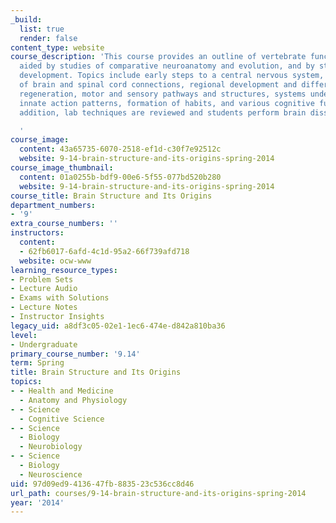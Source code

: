 ```yaml
---
_build:
  list: true
  render: false
content_type: website
course_description: 'This course provides an outline of vertebrate functional neuroanatomy,
  aided by studies of comparative neuroanatomy and evolution, and by studies of brain
  development. Topics include early steps to a central nervous system, basic patterns
  of brain and spinal cord connections, regional development and differentiation,
  regeneration, motor and sensory pathways and structures, systems underlying motivations,
  innate action patterns, formation of habits, and various cognitive functions. In
  addition, lab techniques are reviewed and students perform brain dissections.

  '
course_image:
  content: 43a65735-6070-2518-ef1d-c30f7e92512c
  website: 9-14-brain-structure-and-its-origins-spring-2014
course_image_thumbnail:
  content: 01a0255b-bdf9-00e6-5f55-077bd520b280
  website: 9-14-brain-structure-and-its-origins-spring-2014
course_title: Brain Structure and Its Origins
department_numbers:
- '9'
extra_course_numbers: ''
instructors:
  content:
  - 62fb6017-6afd-4c1d-95a2-66f739afd718
  website: ocw-www
learning_resource_types:
- Problem Sets
- Lecture Audio
- Exams with Solutions
- Lecture Notes
- Instructor Insights
legacy_uid: a8df3c05-02e1-1ec6-474e-d842a810ba36
level:
- Undergraduate
primary_course_number: '9.14'
term: Spring
title: Brain Structure and Its Origins
topics:
- - Health and Medicine
  - Anatomy and Physiology
- - Science
  - Cognitive Science
- - Science
  - Biology
  - Neurobiology
- - Science
  - Biology
  - Neuroscience
uid: 97d09ed9-4136-47fb-8835-23c536cc8d46
url_path: courses/9-14-brain-structure-and-its-origins-spring-2014
year: '2014'
---
```

